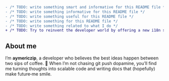 ```diff
- /* TODO: write something smart and informative for this README file */
- /* TODO: write something informative for this README file */
- /* TODO: write something useful for this README file */
- /* TODO: write something for this README file */
- /* TODO: write something related to what I do */
+ /* TODO: Try to reinvent the developer world by offering a new i18n solution that rethinks development scalability */
```

## About me

I’m **aymericzip**, a developer who believes the best ideas happen between two sips of coffee. 🌱
When I’m not chasing git push dopamine, you’ll find me turning thoughts into scalable code and writing docs that (hopefully) make future‑me smile.
